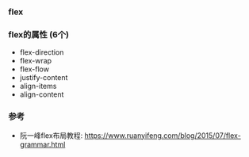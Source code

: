 ### flex
### flex的属性 (6个)
- flex-direction
- flex-wrap
- flex-flow
- justify-content
- align-items
- align-content




### 参考
- 阮一峰flex布局教程: https://www.ruanyifeng.com/blog/2015/07/flex-grammar.html